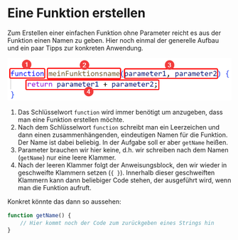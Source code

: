 # Eine Funktion erstellen
Zum Erstellen einer einfachen Funktion ohne Parameter reicht es aus der Funktion einen Namen zu geben. Hier noch einmal der generelle Aufbau und ein paar Tipps zur konkreten Anwendung.

![Aufbau einer Variableninitialisierung](/js/exercises/markdown/07_Funktionen_und_Rueckgabewerte/Bilder/aufbau_funktion.png)

1. Das Schlüsselwort `function` wird immer benötigt um anzugeben, dass man eine Funktion erstellen möchte.
2. Nach dem Schlüsselwort `function` schreibt man ein Leerzeichen und dann einen zusammenhängenden, eindeutigen Namen für die Funktion. Der Name ist dabei beliebig. In der Aufgabe soll er aber `getName` heißen.
3. Parameter brauchen wir hier keine, d.h. wir schreiben nach dem Namen (`getName`) nur eine leere Klammer.
4. Nach der leeren Klammer folgt der Anweisungsblock, den wir wieder in geschweifte Klammern setzen (`{ }`). Innerhalb dieser geschweiften Klammern kann dann beliebiger Code stehen, der ausgeführt wird, wenn man die Funktion aufruft.

Konkret könnte das dann so aussehen:

```js
function getName() {
    // Hier kommt noch der Code zum zurückgeben eines Strings hin
}
```